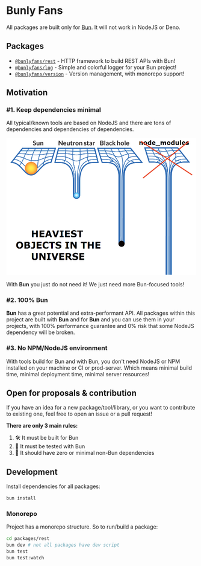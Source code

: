# **Bun**ly Fans

All packages are built only for [Bun](https://bun.sh). It will not work in NodeJS or Deno.

## Packages

- [`@bunlyfans/rest`](./packages/rest/README.md) - HTTP framework to build REST APIs with Bun!
- [`@bunlyfans/log`](./packages/log/README.md) - Simple and colorful logger for your Bun project!
- [`@bunlyfans/version`](./packages/version/README.md) - Version management, with monorepo support!

## Motivation

### #1. Keep dependencies minimal

All typical/known tools are based on NodeJS and there are tons of dependencies and dependencies of dependencies.

![node_modules](assets/heaviest_objects.png)

With **Bun** you just do not need it! We just need more Bun-focused tools!

### #2. 100% Bun

**Bun** has a great potential and extra-performant API. All packages within this project are built with **Bun** and for **Bun** and you can use them in your projects, with 100% performance guarantee and 0% risk that some NodeJS dependency will be broken.

### #3. No NPM/NodeJS environment

With tools build for Bun and with Bun, you don't need NodeJS or NPM installed on your machine or CI or prod-server. Which means minimal build time, minimal deployment time, minimal server resources!

## Open for proposals & contribution

If you have an idea for a new package/tool/library, or you want to contribute to existing one, feel free to open an issue or a pull request!

**There are only 3 main rules:**

1. 🛠️ It must be built for Bun
2. 🧪 It must be tested with Bun
3. 🛫 It should have zero or minimal non-Bun dependencies

## Development

Install dependencies for all packages:

```bash
bun install
```

### Monorepo

Project has a monorepo structure. So to run/build a package:

```bash
cd packages/rest
bun dev # not all packages have dev script
bun test
bun test:watch
```
